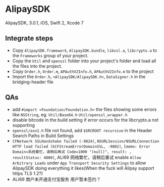 # AlipaySDK
AlipaySDK, 3.0.1, iOS, Swift 2, Xcode 7

## Integrate steps
- Copy `AlipaySDK.framework`, `AlipaySDK.bundle`, `libssl.a`, `libcrypto.a` to the `Frameworks` group of your project.
- Copy the `Util` and `openssl` folder into your project's folder and load all the files into the project.
- Copy `Order.h`, `Order.m`, `APAuthV2Info.h`, `APAuthV2Info.m` to the project
- Import the `Order.h`, `<AlipaySDK/AlipaySDK.h>`, `DataSigner.h` in the bridging-header file

## QAs
- add `#import <Foundation/Foundation.h>` the files showing some errors like `NSString`, eg. `Util/Base64.h` `Util/openssl_wrapper.h`
- disable bitcode in the build setting if error occurs for the libcrypto.a not supporting
- `openssl/asn1.h` file not found, add `$SRCROOT recursive` in the Header Search Paths in Build Settings
- `CFNetwork SSLHandshake failed (-9824)`, 
	`NSURLSession/NSURLConnection HTTP load failed (kCFStreamErrorDomainSSL, -9802)`,
	`[memo: Error Domain=系统繁忙，请稍后再试 Code=1000 "(null)", result: , resultStatus: 4000]`,
	ALI69 网络繁忙，请稍后重试
	enable `Allow Arbitrary Loads` under `App Transport Security Settings` to allow AlipaySDK doing everything it likes(When the fuck will Alipay support https TLS 1.2?)
- ALI69 商户未开通支付宝服务
用户暂未签约？

